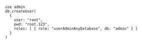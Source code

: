 <pre><code>
use admin
db.createUser(
  {
    user: "root",
    pwd: "root.123",
    roles: [ { role: "userAdminAnyDatabase", db: "admin" } ]
  }
)


</code></pre>
